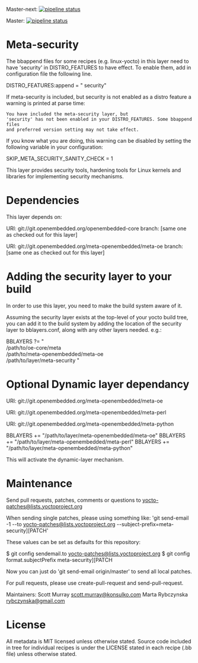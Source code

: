 Master-next: 
[![pipeline status](https://gitlab.com/akuster/meta-security/badges/master-next/pipeline.svg)](https://gitlab.com/akuster/meta-security/-/commits/master-next)

Master: [![pipeline status](https://gitlab.com/akuster/meta-security/badges/master/pipeline.svg)](https://gitlab.com/akuster/meta-security/-/commits/master)

Meta-security
=============

The bbappend files for some recipes (e.g. linux-yocto) in this layer need
to have 'security' in DISTRO_FEATURES to have effect.
To enable them, add in configuration file the following line.

  DISTRO_FEATURES:append = " security"

If meta-security is included, but security  is not enabled as a
distro feature a warning is printed at parse time:

    You have included the meta-security layer, but
    'security' has not been enabled in your DISTRO_FEATURES. Some bbappend files
    and preferred version setting may not take effect.

If you know what you are doing, this warning can be disabled by setting the following
variable in your configuration:

  SKIP_META_SECURITY_SANITY_CHECK = 1

This layer provides security tools, hardening tools for Linux kernels
and libraries for implementing security mechanisms.

Dependencies
============

This layer depends on:

  URI: git://git.openembedded.org/openembedded-core
  branch: [same one as checked out for this layer]

  URI: git://git.openembedded.org/meta-openembedded/meta-oe
  branch: [same one as checked out for this layer]

Adding the security layer to your build
========================================

In order to use this layer, you need to make the build system aware of
it.

Assuming the security layer exists at the top-level of your
yocto build tree, you can add it to the build system by adding the
location of the security layer to bblayers.conf, along with any
other layers needed. e.g.:

  BBLAYERS ?= " \
    /path/to/oe-core/meta \
    /path/to/meta-openembedded/meta-oe \
    /path/to/layer/meta-security "

Optional Dynamic layer dependancy
======================================

  URI: git://git.openembedded.org/meta-openembedded/meta-oe

  URI: git://git.openembedded.org/meta-openembedded/meta-perl

  URI: git://git.openembedded.org/meta-openembedded/meta-python

  BBLAYERS += "/path/to/layer/meta-openembedded/meta-oe"
  BBLAYERS += "/path/to/layer/meta-openembedded/meta-perl"
  BBLAYERS += "/path/to/layer/meta-openembedded/meta-python"

This will activate the dynamic-layer mechanism.



Maintenance
======================================

Send pull requests, patches, comments or questions to yocto-patches@lists.yoctoproject.org  

When sending single patches, please using something like:
'git send-email -1 --to yocto-patches@lists.yoctoproject.org --subject-prefix=meta-security][PATCH'

These values can be set as defaults for this repository:

$ git config sendemail.to yocto-patches@lists.yoctoproject.org
$ git config format.subjectPrefix meta-security][PATCH

Now you can just do 'git send-email origin/master' to send all local patches.

For pull requests, please use create-pull-request and send-pull-request. 

Maintainers:
Scott Murray <scott.murray@konsulko.com>
Marta Rybczynska <rybczynska@gmail.com>


License
=======

All metadata is MIT licensed unless otherwise stated. Source code included
in tree for individual recipes is under the LICENSE stated in each recipe
(.bb file) unless otherwise stated.

